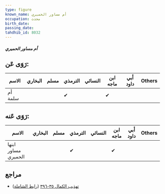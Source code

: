 ```yaml
---
type: figure
known_name: أم مساور الحميري
occupation: محدث
birth_date:
passing_date:
tahdhib_id: 8032
---
```

##### أم مساور الحميري

## رَوَى عَن:
| الاسم   | البخاري | مسلم | الترمذي | النسائي | ابن ماجه | أبي داود | Others |
| ------- | ------- | ---- | ------- | ------- | -------- | -------- | ------ |
| أم سلمة |         |      | ✔       |         | ✔        |          |        |
## رَوَى عَنه:
| الاسم               | البخاري | مسلم | الترمذي | النسائي | ابن ماجه | أبي داود | Others |
| ------------------- | ------- | ---- | ------- | ------- | -------- | -------- | ------ |
| ابنها مساور الحميري |         |      | ✔       |         | ✔        |          |        |
## مراجع
- [تهذيب الكمال ٣٥-٣٩٦](obsidian://open?vault=Tahdhib-al-Kamal&file=Figures/٨٠٣٢-أم%20مساور%20الحميري) ([رابط الشاملة](https://shamela.ws/book/3722/18995))